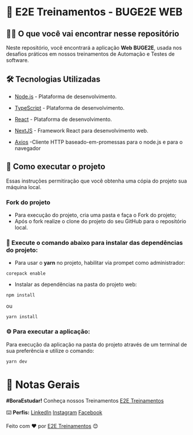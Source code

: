 # 🚀 E2E Treinamentos - BUGE2E WEB


## 👨‍💻 O que você vai encontrar nesse repositório

Neste repositório, você encontrará a aplicação **Web BUGE2E**, usada nos desafios práticos em nossos treinamentos de Automação e Testes de software.

## :hammer_and_wrench: Tecnologias Utilizadas

- [Node.js](https://nodejs.org/en/) - Plataforma de desenvolvimento.

- [TypeScript](https://www.typescriptlang.org/) - Plataforma de desenvolvimento.

- [React](https://react.dev/) - Plataforma de desenvolvimento.

- [NextJS](https://nextjs.org/) - Framework React para desenvolvimento web.

- [Axios](https://axios-http.com/ptbr/docs/intro) -Cliente HTTP baseado-em-promessas para o node.js e para o navegador
   
## 🚀 Como executar o projeto
Essas instruções permitiração que você obtenha uma cópia do projeto  sua máquina local.

### Fork do projeto
 - Para execução do projeto, cria uma pasta e faça o Fork do projeto;
 - Após o fork realize o clone do projeto do seu GitHub para o repositório local.

    
### 🤖 Execute o comando abaixo para instalar das dependências do projeto:
 - Para usar o **yarn** no projeto, habilitar via prompet como administrador:
 ```
corepack enable
```

- Instalar as dependências na pasta do projeto web:
```
npm install
```
ou
```
yarn install
```


### ⚙️ Para executar a aplicação:
Para execução da aplicação  na pasta do projeto através de um terminal de sua preferência e utilize o comando:

```
yarn dev
```


# 📌 Notas Gerais
 
**#BoraEstudar!**
Conheça nossos Treinamentos [E2E Treinamentos](https://e2etreinamentos.com.br/)  

⌨️ **Perfis:**
 [LinkedIn](https://www.linkedin.com/company/e2e-treinamentos/) 
 [Instagram](https://www.instagram.com/e2etreinamentos/) 
 [Facebook](https://www.facebook.com/E2ETreinamento/?locale=pt_BR)
  
Feito com ❤️ por [E2E Treinamentos](https://e2etreinamentos.com.br/) 😊
